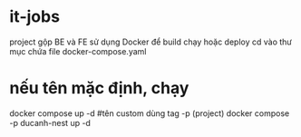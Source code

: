 # it-jobs
project gộp BE và FE sử dụng Docker để build chạy hoặc deploy
cd vào thư mục chứa file docker-compose.yaml
# nếu tên mặc định, chạy
docker compose up -d
#tên custom dùng tag -p (project)
docker compose -p ducanh-nest up -d
